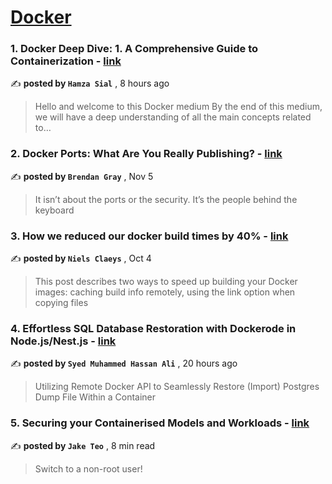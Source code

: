 
<h1><a href=https://medium.com/tag/docker/recommended target="_blank" rel="noopener noreferrer">Docker</a></h1>
<h3>1. Docker Deep Dive: 1. A Comprehensive Guide to Containerization - <a href=https://medium.com/@hamza.sial1911/docker-deep-dive-1-a-comprehensive-guide-to-containerization-5cb6b950b114?source=tag_recommended_feed---------0-84----------docker----------a0a73221_9ed6_4797_9071_1ba27ddf4c75------- target="_blank" rel="noopener noreferrer">link</a></h3>

✍️ **posted by `Hamza Sial`** <date> , 8 hours ago</date>

<blockquote>Hello and welcome to this Docker medium By the end of this medium, we will have a deep understanding of all the main concepts related to…</blockquote>

<h3>2. Docker Ports: What Are You Really Publishing? - <a href=https://medium.com/@caring_lion_hedgehog_829/docker-ports-what-are-you-really-publishing-df473669093c?source=tag_recommended_feed---------1-107----------docker----------a0a73221_9ed6_4797_9071_1ba27ddf4c75------- target="_blank" rel="noopener noreferrer">link</a></h3>

✍️ **posted by `Brendan Gray`** <date> , Nov 5</date>

<blockquote>It isn’t about the ports or the security. It’s the people behind the keyboard</blockquote>

<h3>3. How we reduced our docker build times by 40% - <a href=https://medium.com/datamindedbe/how-we-reduced-our-docker-build-times-by-40-afea7b7f5fe7?source=tag_recommended_feed---------2-85----------docker----------a0a73221_9ed6_4797_9071_1ba27ddf4c75------- target="_blank" rel="noopener noreferrer">link</a></h3>

✍️ **posted by `Niels Claeys`** <date> , Oct 4</date>

<blockquote>This post describes two ways to speed up building your Docker images: caching build info remotely, using the link option when copying files</blockquote>

<h3>4. Effortless SQL Database Restoration with Dockerode in Node.js/Nest.js - <a href=https://medium.com/stackademic/effortless-sql-database-restoration-with-dockerode-in-node-js-nest-js-546aacdbdcdb?source=tag_recommended_feed---------3-84----------docker----------a0a73221_9ed6_4797_9071_1ba27ddf4c75------- target="_blank" rel="noopener noreferrer">link</a></h3>

✍️ **posted by `Syed Muhammed Hassan Ali`** <date> , 20 hours ago</date>

<blockquote>Utilizing Remote Docker API to Seamlessly Restore (Import) Postgres Dump File Within a Container</blockquote>

<h3>5. Securing your Containerised Models and Workloads - <a href=https://medium.com/towards-data-science/securing-your-containerised-models-and-workloads-3bff4d90a07b?source=tag_recommended_feed---------4-107----------docker----------a0a73221_9ed6_4797_9071_1ba27ddf4c75------- target="_blank" rel="noopener noreferrer">link</a></h3>

✍️ **posted by `Jake Teo`** <date> , 8 min read</date>

<blockquote>Switch to a non-root user!</blockquote>

